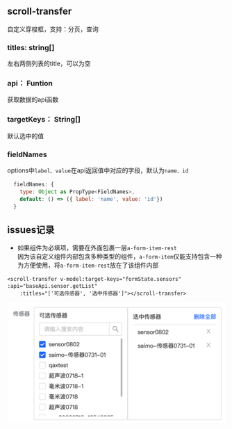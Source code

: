 ## scroll-transfer  
自定义穿梭框，支持：分页，查询

### titles: string[]
左右两侧列表的title，可以为空

### api： Funtion
获取数据的api函数

### targetKeys： String[]
默认选中的值

### fieldNames
options中`label、value`在api返回值中对应的字段，默认为`name、id`
``` javascript
  fieldNames: {
    type: Object as PropType<FieldNames>,
    default: () => ({ label: 'name', value: 'id'})
  }
```

## issues记录
+ 如果组件为必填项，需要在外面包裹一层`a-form-item-rest`   
因为该自定义组件内部包含多种类型的组件，`a-form-item`仅能支持包含一种   
为方便使用，将`a-form-item-rest`放在了该组件内部

```
<scroll-transfer v-model:target-keys="formState.sensors" :api="baseApi.sensor.getList"
    :titles="['可选传感器', '选中传感器']"></scroll-transfer>
```

![Alt text](./image.png)


